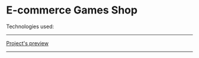 <h1>E-commerce Games Shop</h1>
<p>Technologies used:</p>
<hr>
<a href="https://teo-games-shop.herokuapp.com/">Project's preview</a>
<hr>
